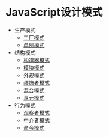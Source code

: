 # JavaScript设计模式
* 生产模式
    * [工厂模式](/javascript/js-design-patterns/factory-pattern.md)
    * [单例模式](/javascript/js-design-patterns/singleton-pattern.md)
* 结构模式
    * [构造器模式](/javascript/js-design-patterns/constructor-pattern.md)
    * [模块模式](/javascript/js-design-patterns/module-pattern.md)
    * [外观模式](/javascript/js-design-patterns/facade-pattern.md)
    * [装饰者模式](/javascript/js-design-patterns/decorator-pattern.md)
    * [混合模式](/javascript/js-design-patterns/mixin-pattern.md)
    * [享元模式](/javascript/js-design-patterns/fly-weight-pattern.md)
* 行为模式
    * [观察者模式](/javascript/js-design-patterns/observer-pattern.md)
    * [中介者模式](/javascript/js-design-patterns/mediator-pattern.md)
    * [命令模式](/javascript/js-design-patterns/command-pattern.md)